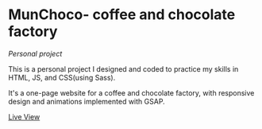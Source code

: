 # MunChoco- coffee and chocolate factory
*Personal project*

This is a personal project I designed and coded to practice my skills in HTML, JS, and CSS(using Sass). 

It's a one-page website for a coffee and chocolate factory, with responsive design and animations implemented with GSAP.

[Live View](https://munchoco.netlify.app/)
